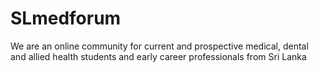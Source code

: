 # SLmedforum
We are an online community for current and prospective medical, dental and allied health students and early career professionals from Sri Lanka
